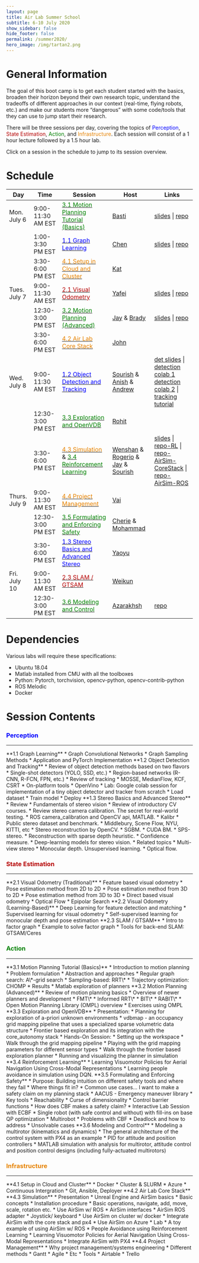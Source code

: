 ```yaml
---
layout: page
title: Air Lab Summer School
subtitle: 6-10 July 2020
show_sidebar: false
hide_footer: false
permalink: /summer2020/
hero_image: /img/tartan2.png
---
```


# General Information
The goal of this boot camp is to get each student started with the basics, broaden their horizon beyond their own research topic, understand the tradeoffs of different approaches in our context (real-time, flying robots, etc.) and make our students more “dangerous” with some code/tools that they can use to jump start their research.

There will be three sessions per day, covering the topics of <span style="color:blue">Perception</span>, <span style="color:#b50000">State Estimation</span>, <span style="color:green">Action</span>, and <span style="color:#e68200">Infrastructure</span>. Each session will consist of a 1 hour lecture followed by a 1.5 hour lab.

Click on a session in the schedule to jump to its session overview.

<!-- Test YouTube Streaming and add instructions for how streaming will work-->

<!-- Need to add slides and video links later -->
<!-- Make sure to save presentation video -->
# Schedule

|Day  |Time   | Session |Host   |Links   |
|---|---|---|---|---|
|Mon. July 6  | 9:00-11:30 AM EST| <a href="#3.1"><span style="color:green">3.1 Motion Planning Tutorial (Basics)</span></a>             | [Basti](/team/sebastian/)  | [slides](https://bitbucket.org/castacks/matlab_planning_toolbox/raw/92f2e209e271db058a3453e45fda2cf134fef536/doc/lecture-slides.pdf) \| [repo](https://bitbucket.org/castacks/matlab_planning_toolbox/src/master/)    |
|     | 1:00-3:30 PM EST| <a href="#1.1"><span style="color:blue">1.1 Graph Learning</span></a>                             | [Chen](/team/chen/)        | [slides](https://entuedu-my.sharepoint.com/:p:/g/personal/cwang017_e_ntu_edu_sg/EZP7dVKiaztAlZNiQwfako4BjRpVCUaRrBJpXIuUX2gZ7Q?e=xi9NaA) \| [repo](https://classroom.github.com/a/h3ktCkJ5)    |
|     | 3:30-6:00 PM EST | <a href="#4.1"><span style="color:#e68200">4.1 Setup in Cloud and Cluster</span>                 | [Kat](/team/katarinac/)  |     |
|Tues. July 7| 9:00-11:30 AM EST| <a href="#2.1"><span style="color:#b50000">2.1 Visual Odometry </span></a>                    | [Yafei](/team/yafeih/)  |   [slides](https://bitbucket.org/castacks/visual_odometry_tutorial/src/master/slides/)  \| [repo](https://bitbucket.org/castacks/visual_odometry_tutorial/src/master/)
|     | 12:30-3:00 PM EST| <a href="#3.2"><span style="color:green">3.2 Motion Planning (Advanced)</span></a>  | [Jay](/team/jay/) & [Brady](/team/bradym/) |    [slides](https://bitbucket.org/castacks/core_planning_tutorial/raw/c8da578242cf8313aafbb986e5f265a9823ad6c1/doc/planning_presentation.pdf) \| [repo](https://bitbucket.org/castacks/core_planning_tutorial/src/master/) |
|     | 3:30-6:00 PM EST | <a href="#4.2"><span style="color:#e68200">4.2 Air Lab Core Stack</span></a>                                  | [John](/team/johnk/)  |     |
|Wed. July 8  | 9:00-11:30 AM EST| <a href="#1.2"><span style="color:blue">1.2 Object Detection and Tracking</span></a>              | [Sourish](/team/sourish/) & [Anish](/team/anishb/) & [Andrew](/team/andrews/)|  [det slides](https://www.icloud.com/keynote/0Xvw5vU-4onTdsls9KCF3hJYA#Object_Detection_-_Airlab_Tutorial_Week) \| [detection colab 1](https://colab.research.google.com/github/tensorflow/hub/blob/master/examples/colab/object_detection.ipynb) <br> [detection colab 2](https://colab.research.google.com/drive/1aJ5t-54OTUL25NhQpuDEiEA2oh5U8n65?usp=sharing) \| [tracking tutorial](https://bitbucket.org/castacks/tracker_tutorial_ws/src/master/)   |
|     | 12:30-3:00 PM EST| <a href="#3.3"><span style="color:green">3.3 Exploration and OpenVDB</span></a>         | [Rohit](/team/rohitg/)  |     |
|     | 3:30-6:00 PM EST | <a href="#4.3"><span style="color:#e68200">4.3 Simulation</span></a> & <a href="#3.4"><span style="color:green">3.4 Reinforcement Learning</span></a>    | [Wenshan](/team/wenshan/) & [Rogerio](/team/rogeriob/) & [Jay](/team/jay/) & [Sourish](/team/sourish/)|  [slides](https://docs.google.com/presentation/d/1WjDkEG4gcHYCdHq_0fyOBeLErEVZ-gJwwwx4O2I3ook/edit?usp=sharing) \| [repo-RL](https://github.com/Amigoshan/tut20_people_avoidance) \| [repo-AirSim-CoreStack](https://bitbucket.org/castacks/core_central/src/airsim/rosinstalls/airsim.rosinstall) \| [repo-AirSim-ROS](https://bitbucket.org/castacks/airsimros/src/master/) |
|Thurs. July 9| 9:00-11:30 AM EST| <a href="#1.2"><span style="color:#e68200">4.4 Project Management</span></a>          | [Vai](/team/vaibhavv/)  |     |
|     | 12:30-3:00 PM EST| <a href="#3.5"><span style="color:green">3.5 Formulating and Enforcing Safety</span></a>                  | [Cherie](/team/cherie/) & [Mohammad](/team/mohammadrezam/)   |     |
|     | 3:30-6:00 PM EST | <a href="#4.4"><span style="color:blue">1.3 Stereo Basics and Advanced Stereo</span></a>              |[Yaoyu](/team/yaoyuh/)  |     |
|Fri. July 10  | 9:00-11:30 AM EST| <a href="#2.3"><span style="color:#b50000">2.3 SLAM / GTSAM</span></a>                                | [Weikun](/team/weikun/)  |     |
|     | 12:30-3:00 PM EST| <a href="#3.6"><span style="color:green">3.6 Modeling and Control</span></a>                                     | [Azarakhsh](/team/azarakhsh/)  | [repo](https://bitbucket.org/castacks/multirotor_control_tutorial) |

# Dependencies
Various labs will require these specifications:
* Ubuntu 18.04
* Matlab installed from CMU with all the toolboxes
* Python: Pytorch, torchvision, opencv-python, opencv-contrib-python
* ROS Melodic
* Docker


# Session Contents


### <span style="color:blue">Perception</span>
---

<a id="1.1" />
**1.1 Graph Learning**
* Graph Convolutional Networks
* Graph Sampling Methods
* Application and PyTorch Implementation

<a id="1.2" />
**1.2 Object Detection and Tracking**
* Review of object detection methods based on two flavors
    * Single-shot detectors (YOLO, SSD, etc.)
    * Region-based networks (R-CNN, R-FCN, FPN, etc.)
* Review of tracking
    * MOSSE, MedianFlow, KCF, CSRT
* On-platform tools
    * OpenVino
* Lab: Google colab session for implementation of a tiny object detector and tracker from scratch
    * Load dataset
    * Train model
    * Deploy

<a id="1.3" />
**1.3 Stereo Basics and Advanced Stereo**
* Review
  * Fundamentals of stereo vision
  * Review of introductory CV courses.
* Review stereo camera calibration. The secret for real-world testing.
  * ROS camera_calibration and OpenCV api, MATLAB.
  * Kalibr
* Public stereo dataset and benchmark.
  * Middlebury, Scene Flow, NYU, KITTI, etc
* Stereo reconstruction by OpenCV.
  * SGBM.
  * CUDA BM.
* SPS-stereo.
* Reconstruction with sparse depth heuristic.
* Confidence measure.
* Deep-learning models for stereo vision.
* Related topics
  * Multi-view stereo
  * Monocular depth. Unsupervised learning.
  * Optical flow.


### <span style="color:#b50000">State Estimation</span>
---

<a id="2.1" />
**2.1 Visual Odometry (Traditional)**
* Feature based visual odometry
  * Pose estimation method from 2D to 2D
  * Pose estimation method from 3D to 2D
  * Pose estimation method from 3D to 3D
* Direct based visual odometry
  * Optical Flow
  * Epipolar Search


<a id="2.2" />
**2.2 Visual Odometry (Learning-Based)**
* Deep Learning for feature detection and matching
* Supervised learning for visual odometry
* Self-supervised learning for monocular depth and pose estimation


<a id="2.3" />
**2.3 SLAM / GTSAM**
* Intro to factor graph
* Example to solve factor graph
* Tools for back-end SLAM: GTSAM/Ceres


### <span style="color:green">Action</span>
---

<a id="3.1" />
**3.1 Motion Planning Tutorial (Basics)**
* Introduction to motion planning
* Problem formulation
* Abstraction and approaches
  * Regular graph search: A\*-grid search
  * Sampling-based: RRT\*
  * Trajectory optimization: CHOMP
* Results
* Matlab exploration of planners

<a id="3.2" />
**3.2 Motion Planning (Advanced)**
* Review of motion planning basics
* Overview of newer planners and development
  * FMT\*
  * Informed RRT\*
  * BIT\*
  * RABIT\*
* Open Motion Planning Library (OMPL) overview
* Exercises using OMPL


<a id="3.3" />
**3.3 Exploration and OpenVDB**
* Presentation:
  * Planning for exploration of a-priori unknown environments
  * vdbmap - an occupancy grid mapping pipeline that uses a specialized sparse volumetric data structure
  * Frontier based exploration and its integration with the core_autonomy stack
* Hands-On Session:
  * Setting up the workspace
  * Walk through the grid mapping pipeline
  * Playing with the grid mapping parameters for different sensor types
  * Walk through the frontier based exploration planner
  * Running and visualizing the planner in simulation


<a id="3.4" />
**3.4 Reinforcement Learning**
* Learning Visuomotor Policies for Aerial Navigation Using Cross-Modal Representations
* Learning people avoidance in simulation using DQN.


<a id="3.5" />
**3.5 Formulating and Enforcing Safety**
* Purpose: Building intuition on different safety tools and where they fail
* Where things fit in?
* Common use cases… I want to make a safety claim on my planning stack
  * AACUS - Emergency maneuver library
* Key tools
  * Reachability
  * Curse of dimensionality
* Control barrier functions
  * How does CBF makes a safety claim?
* Interactive Lab Session with ECBF
  * Single robot (with safe control and without) with fill-ins on base QP optimization
  * Multirobot
  * Problems with CBF
    * Deadlock and how to address
    * Unsolvable cases


<a id="3.6" />
**3.6 Modeling and Control**
* Modeling a multirotor (kinematics and dynamics)
* The general architecture of the control system with PX4 as an example
* PID for attitude and position controllers
* MATLAB simulation with analysis for multirotor, attitude control and position control designs (including fully-actuated multirotors)



### <span style="color:#e68200">Infrastructure</span>
---

<a id="4.1" />
**4.1 Setup in Cloud and Cluster**
* Docker
* Cluster & SLURM
* Azure
* Continuous Intergration
* Git, Ansible, Deployer



<a id="4.2" />
**4.2 Air Lab Core Stack**

<a id="4.3" />
**4.3 Simulation**
* Presentation
  * Unreal Engine and AirSim basics
    * Basic concepts
    * Installation procedure
    * Basic operations, navigate, add, move, scale, rotation etc.
  * Use AirSim w/ ROS
    * AirSim interfaces
    * AirSim ROS adapter
    * Joystick/ keyboard
  * Use AirSim on cluster w/ docker
  * Integrate AirSim with the core stack and px4
  * Use AirSim on Azure
* Lab
  * A toy example of using AirSim w/ ROS
  * People Avoidance using Reinforcement Learning
  * Learning Visuomotor Policies for Aerial Navigation Using Cross-Modal Representations
  * Integrate AirSim with PX4



<a id="4.4" />
**4.4 Project Management**
* Why project management/systems engineering
* Different methods
  * Gantt
  * Agile
  * Etc
* Tools
  * Airtable
  * Trello
